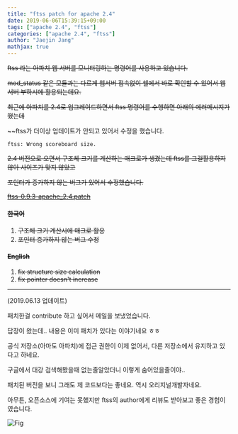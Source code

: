 ```yaml
---
title: "ftss patch for apache 2.4"
date: 2019-06-06T15:39:15+09:00
tags: ["apache 2.4", "ftss"]
categories: ["apache 2.4", "ftss"]
author: "Jaejin Jang"
mathjax: true
---
```


~~ftss 라는 아파치 웹 서버를 모니터링하는 명령어를 사용하고 있습니다.~~

~~mod_status 같은 모듈과는 다르게 웹서버 접속없이 쉘에서 바로 확인할 수 있어서 웹서버 부하시에 활용되는데요.~~

~~최근에 아파치를 2.4로 업그레이드하면서 ftss 명령어를 수행하면 아래의 에러메시지가 떴는데~~

~~ftss가 더이상 업데이트가 안되고 있어서 수정을 했습니다.

```
ftss: Wrong scoreboard size.
```

~~2.4 버전으로 오면서 구조체 크기를 계산하는 매크로가 생겼는데 ftss를 그걸활용하지 않아 사이즈가 맞지 않았고~~

~~포인터가 증가하지 않는 버그가 있어서 수정했습니다.~~

~~[ftss-0.9.3-apache_2.4.patch](https://github.com/jaejin0me/ftss-0.9.3-apache_2.4.patch)~~


#### ~~한국어~~

1. ~~구조체 크기 계산시에 매크로 활용~~
2. ~~포인터 증가하지 않는 버그 수정~~

#### ~~English~~

1. ~~fix structure size calculation~~
2. ~~fix pointer doesn't increase~~

---
(2019.06.13 업데이트)

패치한걸 contribute 하고 싶어서 메일을 보냈었습니다.

답장이 왔는데.. 내용은 이미 패치가 있다는 이야기네요 ㅎㅎ

공식 저장소(아마도 아파치)에 접근 권한이 이제 없어서, 다른 저장소에서 유지하고 있다고 하네요.

구글에서 대강 검색해봤을때 없는줄알았더니 이렇게 숨어있을줄이야..

패치된 버전을 보니 그래도 제 코드보다는 좋네요. 역시 오리지널개발자네요.

아무튼, 오픈소스에 기여는 못했지만 ftss의 author에게 리뷰도 받아보고 좋은 경험이였습니다.

![Fig](/posts187_1.jpg "posts187_1.jpg")
